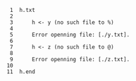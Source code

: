      1	h.txt
     2	
     3	    h <- y (no such file to %)
     4	
     5	    Error openning file: [./y.txt].
     6	
     7	    h <- z (no such file to @)
     8	
     9	    Error openning file: [./z.txt].
    10	
    11	h.end
